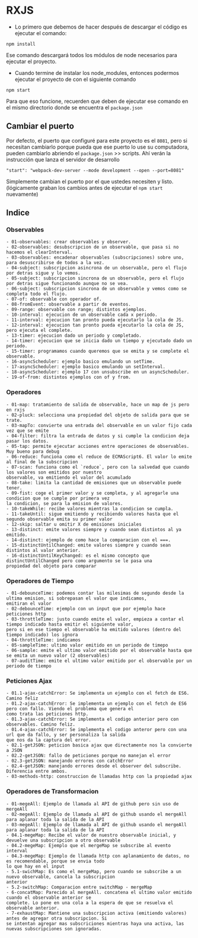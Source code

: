 # RXJS

* Lo primero que debemos de hacer después de descargar el código es ejecutar el comando:

```
npm install
```
Ese comando descargará todos los módulos de node necesarios para ejecutar el proyecto.


* Cuando termine de instalar los node_modules, entonces podermos ejecutar el proyecto de con el siguiente comando

```
npm start
```
Para que eso funcione, recuerden que deben de ejecutar ese comando en el mismo directorio donde se encuentra el ```package.json```

## Cambiar el puerto
Por defecto, el puerto que configuré para este proyecto es el ```8081```, pero si necesitan cambiarlo porque pueda que ese puerto lo use su computadora, pueden cambiarlo abriendo el ```package.json``` >> scripts. Ahí verán la instrucción que lanza el servidor de desarrollo

```
"start": "webpack-dev-server --mode development --open --port=8081"
```

Simplemente cambian el puerto por el que ustedes necesiten y listo. (lógicamente graban los cambios antes de ejecutar el ```npm start``` nuevamente)

## Indice

### Observables

    - 01-observables: crear observables y observer.
    - 02-observables: desubscripcion de un observable, que pasa si no hacemos el clearInterval.
    - 03-observables: encadenar observables (subscripciones) sobre uno, para desuscribirse de todos a la vez.    
    - 04-subject: subscripcion asincrona de un observable, pero el flujo por detras sigue y lo vemos.
    - 05-subject: subscripcion sincrona de un observable, pero el flujo por detras sigue funcionando aunque no se vea.
    - 06-subject: subscripcion sincrona de un observable y vemos como se completa todo el flujo.
    - 07-of: observable con operador of.
    - 08-fromEvent: observable a partir de eventos.
    - 09-range: observable con range; distintos ejemplos.
    - 10-interval: ejecucion de un observable cada x periodo.
    - 11-interval: ejecucion tan pronto pueda ejecutarlo la cola de JS.
    - 12-interval: ejecucion tan pronto pueda ejecutarlo la cola de JS, pero ejecuta el complete.
    - 13-timer: ejecucion dado un periodo y completado.
    - 14-timer: ejecucion que se inicia dado un tiempo y ejecutado dado un periodo.
    - 15-timer: programamos cuando queremos que se emita y se complete el observable.
    - 16-asyncScheduler: ejemplo basico emulando un setTime.
    - 17-asyncScheduler: ejemplo basico emulando un setInterval.
    - 18-asyncScheduler: ejemplo 17 con unsubscribe en un asyncScheduler.
    - 19-of-from: distintos ejemplos con of y from.

### Operadores

    - 01-map: tratamiento de salida de observable, hace un map de js pero en rxjs
    - 02-pluck: selecciona una propiedad del objeto de salida para que se trate.
    - 03-mapTo: convierte una entrada del observable en un valor fijo cada vez que se emite
    - 04-filter: filtra la entrada de datos y si cumple la condicion deja pasar los datos.
    - 05-tap: permite ejecutar acciones entre operaciones de observables. Muy bueno para debug
    - 06-reduce: funciona como el reduce de ECMAScript6. El valor lo emite al final de la subscripcion
    - 07-scan: funciona como el `reduce`, pero con la salvedad que cuando los valores son emitidos por nuestro 
    observable, va emitiendo el valor del acumulado
    - 08-take: limita la cantidad de emisiones que un observable puede tener.
    - 09-fist: coge el primer valor y se completa, y al agregarle una condicion que se cumple por primera vez 
    la condicion, se para la emision de valores.
    - 10-takeWhile: recibe valores mientras la condicion se cumpla.
    - 11-takeUntil: sigue emitiendo y recibiendo valores hasta que el segundo observable emita su primer valor
    - 12-skip: saltar u omitir X de emisiones iniciales
    - 13-distinct: emite valores siempre y cuando sean distintos al ya emitido.
    - 14-distinct: ejemplo de como hace la comparacion con el ===.
    - 15-distinctUntilChanged: emite valores siempre y cuando sean distintos al valor anterior.
    - 16-distinctUntilKeyChanged: es el mismo concepto que distinctUntilChanged pero como argumento se le pasa una
    propiedad del objeto para comparar

### Operadores de Tiempo

    - 01-debounceTime: podemos contar las milesimas de segundo desde la ultima emision, si sobrepasan el valor que indicamos,
    emitiran el valor
    - 02-debounceTime: ejemplo con un input que por ejemplo hace peticiones http
    - 03-throttleTime: justo cuando emite el valor, empieza a contar el tiempo indicado hasta emitir el siguiente valor,
    pero si en ese tiempo el observable ha emitido valores (dentro del tiempo indicado) los ignora
    - 04-throttleTime: indicamos 
    - 05-sampleTime: ultimo valor emitido en un periodo de timepo
    - 06-sample: emite el ultimo valor emitido por el observable hasta que se emita un nuevo valor (2 observables)
    - 07-auditTime: emite el ultimo valor emitido por el observable por un periodo de tiempo
    
 ### Peticiones Ajax
 
    - 01.1-ajax-catchError: Se implementa un ejemplo con el fetch de ES6. Camino feliz 
    - 01.2-ajax-catchError: Se implementa un ejemplo con el fetch de ES6 pero con fallo. Viendo el problema que genera el
    como trata las peticiones http.
    - 01.3-ajax-catchError: Se implementa el codigo anterior pero con observables. Camino feliz.
    - 01.4-ajax-catchError: Se implementa el codigo anteror pero con una url que da fallo, y ser personaliza la salida 
    que nos da la captura del error.
    - 02.1-getJSON: peticion basica ajax que directamente nos la convierte a JSON
    - 02.2-getJSON: fallo de peticiones porque no manejan el error  
    - 02.3-getJSON: manejando errores con catchError
    - 02.4-getJSON: manejando errores desde el observer del subscribe. Diferencia entre ambos.
    - 03-methods-http: construccion de llamadas http con la propiedad ajax

### Operadores de Transformacion

    - 01-megeAll: Ejemplo de llamada al API de github pero sin uso de mergeAll
    - 02-megeAll: Ejemplo de llamada al API de github usando el mergeAll para aplanar toda la salida de la API
    - 03-megeAll: Ejemplo de llamada al API de github usando el mergeAll para aplanar toda la salida de la API
    - 04.1-megeMap: Recibe el valor de nuestro observable inicial, y devuelve una subscripcion a otro observable
    - 04.2-megeMap: Ejemplo que el mergeMap se subscribe al evento interval
    - 04.3-megeMap: Ejemplo de llamada http con aplanamiento de datos, no es recomendable, porque se envia todo 
    lo que hay en el input
    - 5.1-swichMap: Es como el mergeMap, pero cuando se subscribe a un nuevo observable, cancela la subscripcion
    anterior
    - 5.2-switchMap: Comparacion entre switchMap - mergeMap
    - 6-concatMap: Parecido al mergeAll. concatena el ultimo valor emitido cuando el observable anterior se 
    complete. Lo pone en una cola a la espera de que se resuelva el observable anterior.
    - 7-exhaustMap: Mantiene una subscripcion activa (emitiendo valores) antes de agregar otra subscripcion. Si
    se intentan agregar mas subscriciones mientras haya una activa, las nuevas subscripciones son ignoradas. 
